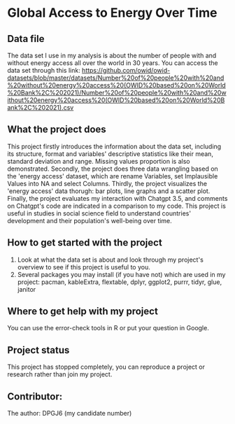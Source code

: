 # Global Access to Energy Over Time

## Data file
The data set I use in my analysis is about the number of people with and without energy access all over the world in 30 years.
You can access the data set through this link: 
https://github.com/owid/owid-datasets/blob/master/datasets/Number%20of%20people%20with%20and%20without%20energy%20access%20(OWID%20based%20on%20World%20Bank%2C%202021)/Number%20of%20people%20with%20and%20without%20energy%20access%20(OWID%20based%20on%20World%20Bank%2C%202021).csv

## What the project does
This project firstly introduces the information about the data set, including its structure, format and variables' descriptive statistics like their mean, standard deviation and range. Missing values proportion is also demonstrated.
Secondly, the project does three data wrangling based on the 'energy access' dataset, which are rename Variables, set Implausible Values into NA and select Columns.
Thirdly, the project visualizes the 'energy access' data thorugh: bar plots, line graphs and a scatter plot.
Finally, the project evaluates my interaction with Chatgpt 3.5, and comments on Chatgpt's code are indicated in a comparison to my code.
This project is useful in studies in social science field to understand countries' development and their population's well-being over time.

## How to get started with the project
1. Look at what the data set is about and look through my project's overview to see if this project is useful to you.
2. Several packages you may install (if you have not) which are used in my project: pacman, kableExtra, flextable, dplyr, ggplot2, purrr, tidyr, glue, janitor

## Where to get help with my project
You can use the error-check tools in R or put your question in Google.

## Project status
This project has stopped completely, you can reproduce a project or research rather than join my project.

## Contributor:
The author: DPGJ6 (my candidate number)





